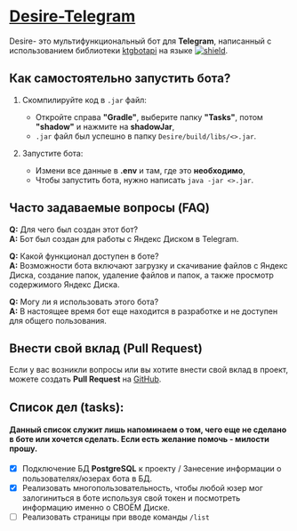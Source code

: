 # [Desire-Telegram](https://github.com/bbroklyn/Desire-Telegram)

Desire- это мультифункциональный бот для **Telegram**, написанный с использованием библиотеки [ktgbotapi](https://github.com/InsanusMokrassar/ktgbotapi) на языке [![shield](https://img.shields.io/badge/100%25-kotlin-blue.svg)](https://kotlinlang.org/).


## Как самостоятельно запустить бота?

1. Скомпилируйте код в `.jar` файл:
   -  Откройте справа **"Gradle"**, выберите папку **"Tasks"**, потом **"shadow"** и нажмите на **shadowJar**,
   - `.jar` файл был успешно в папку `Desire/build/libs/<>.jar`.
 
2. Запустите бота:
   - Измени все данные в **.env** и там, где это **необходимо**,
   - Чтобы запустить бота, нужно написать `java -jar <>.jar`.
 
    

## Часто задаваемые вопросы (FAQ)

**Q:** Для чего был создан этот бот?  
**A:** Бот был создан для работы с Яндекс Диском в Telegram.

**Q:** Какой функционал доступен в боте?  
**A:** Возможности бота включают загрузку и скачивание файлов с Яндекс Диска, создание папок, удаление файлов и папок, а также просмотр содержимого Яндекс Диска.

**Q:** Могу ли я использовать этого бота?  
**A:** В настоящее время бот еще находится в разработке и не доступен для общего пользования.

## Внести свой вклад (Pull Request)
Если у вас возникли вопросы или вы хотите внести свой вклад в проект, можете создать **Pull Request** на [GitHub](https://github.com/bbroklyn/Desire-Telegram/pulls).

## Список дел (tasks):
#### Данный список служит лишь напоминаем о том, чего еще не сделано в боте или хочется сделать. Если есть желание помочь - милости прошу.
- [x] Подключение БД **PostgreSQL** к проекту / Занесение информации о пользователях/юзерах бота в БД.
- [x] Реализовать многопользовательность, чтобы любой юзер мог залогиниться в боте используя свой токен и посмотреть информацию именно о СВОЁМ Диске.
- [ ] Реализовать страницы при вводе команды `/list   `